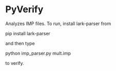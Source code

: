 # PyVerify

Analyzes IMP files. To run, install lark-parser from

pip install lark-parser

and then type

python imp_parser.py mult.imp

to verify.
